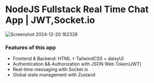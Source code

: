 # NodeJS Fullstack Real Time Chat App | JWT,Socket.io
![Screenshot 2024-12-20 162326](https://github.com/user-attachments/assets/ef1fc954-fe88-4200-9098-7bdcad14ecb2)
### Features of this app
-  Frontend & Backend: HTML + TailwindCSS + daisyUI
-  Authentication && Authorization with JSON Web Token(JWT)
-  Real-time messaging with Socket.io
-   Global state management with Zustand



